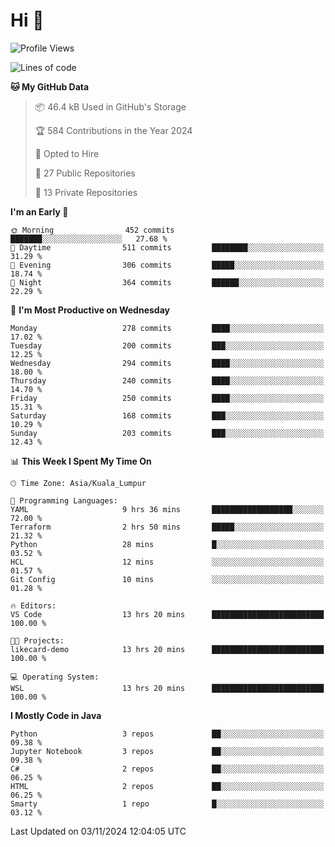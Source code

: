 <h1>Hi 👋</h1>

<!--START_SECTION:waka-->
![Profile Views](http://img.shields.io/badge/Profile%20Views-0-blue)

![Lines of code](https://img.shields.io/badge/From%20Hello%20World%20I%27ve%20Written-1.3%20million%20lines%20of%20code-blue)

**🐱 My GitHub Data** 

> 📦 46.4 kB Used in GitHub's Storage 
 > 
> 🏆 584 Contributions in the Year 2024
 > 
> 💼 Opted to Hire
 > 
> 📜 27 Public Repositories 
 > 
> 🔑 13 Private Repositories 
 > 
**I'm an Early 🐤** 

```text
🌞 Morning                452 commits         ███████░░░░░░░░░░░░░░░░░░   27.68 % 
🌆 Daytime                511 commits         ████████░░░░░░░░░░░░░░░░░   31.29 % 
🌃 Evening                306 commits         █████░░░░░░░░░░░░░░░░░░░░   18.74 % 
🌙 Night                  364 commits         ██████░░░░░░░░░░░░░░░░░░░   22.29 % 
```
📅 **I'm Most Productive on Wednesday** 

```text
Monday                   278 commits         ████░░░░░░░░░░░░░░░░░░░░░   17.02 % 
Tuesday                  200 commits         ███░░░░░░░░░░░░░░░░░░░░░░   12.25 % 
Wednesday                294 commits         ████░░░░░░░░░░░░░░░░░░░░░   18.00 % 
Thursday                 240 commits         ████░░░░░░░░░░░░░░░░░░░░░   14.70 % 
Friday                   250 commits         ████░░░░░░░░░░░░░░░░░░░░░   15.31 % 
Saturday                 168 commits         ███░░░░░░░░░░░░░░░░░░░░░░   10.29 % 
Sunday                   203 commits         ███░░░░░░░░░░░░░░░░░░░░░░   12.43 % 
```


📊 **This Week I Spent My Time On** 

```text
🕑︎ Time Zone: Asia/Kuala_Lumpur

💬 Programming Languages: 
YAML                     9 hrs 36 mins       ██████████████████░░░░░░░   72.00 % 
Terraform                2 hrs 50 mins       █████░░░░░░░░░░░░░░░░░░░░   21.32 % 
Python                   28 mins             █░░░░░░░░░░░░░░░░░░░░░░░░   03.52 % 
HCL                      12 mins             ░░░░░░░░░░░░░░░░░░░░░░░░░   01.57 % 
Git Config               10 mins             ░░░░░░░░░░░░░░░░░░░░░░░░░   01.28 % 

🔥 Editors: 
VS Code                  13 hrs 20 mins      █████████████████████████   100.00 % 

🐱‍💻 Projects: 
likecard-demo            13 hrs 20 mins      █████████████████████████   100.00 % 

💻 Operating System: 
WSL                      13 hrs 20 mins      █████████████████████████   100.00 % 
```

**I Mostly Code in Java** 

```text
Python                   3 repos             ██░░░░░░░░░░░░░░░░░░░░░░░   09.38 % 
Jupyter Notebook         3 repos             ██░░░░░░░░░░░░░░░░░░░░░░░   09.38 % 
C#                       2 repos             ██░░░░░░░░░░░░░░░░░░░░░░░   06.25 % 
HTML                     2 repos             ██░░░░░░░░░░░░░░░░░░░░░░░   06.25 % 
Smarty                   1 repo              █░░░░░░░░░░░░░░░░░░░░░░░░   03.12 % 
```




 Last Updated on 03/11/2024 12:04:05 UTC
<!--END_SECTION:waka-->
